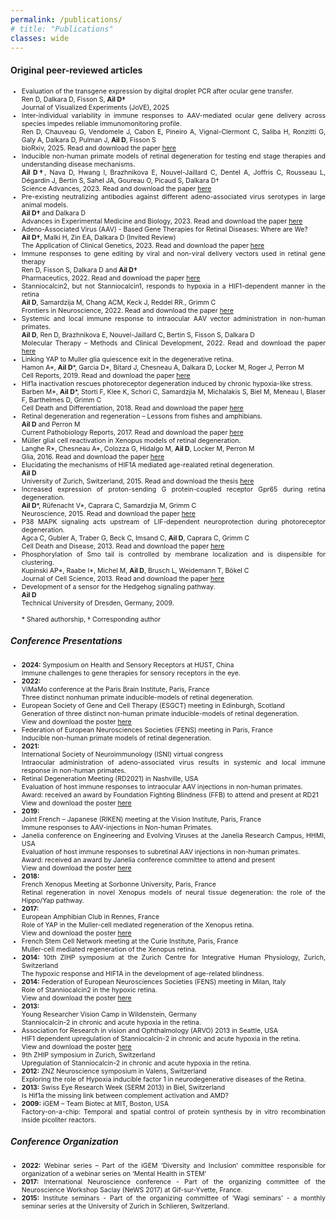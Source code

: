 ```yaml
---
permalink: /publications/
# title: "Publications"
classes: wide
---
```


#### **Original peer-reviewed articles**
<ul align="justify" style="font-size:0.75em">
<li>Evaluation of the transgene expression by digital droplet PCR after ocular gene transfer. <br>
Ren D, Dalkara D, Fisson S, <b>Ail D†</b> <br>
Journal of Visualized Experiments (JoVE), 2025 </li>

<li>Inter-individual variability in immune responses to AAV-mediated ocular gene delivery across species impedes reliable immunomonitoring profile. <br>
Ren D, Chauveau G, Vendomele J, Cabon E, Pineiro A, Vignal-Clermont C, Saliba H, Ronzitti G, Galy A, Dalkara D, Pulman J, <b>Ail D</b>, Fisson S <br>
bioRxiv, 2025. Read and download the paper <a href="https://www.biorxiv.org/content/10.1101/2025.06.02.656863v2">here</a> </li>

<li>Inducible non-human primate models of retinal degeneration for testing end stage therapies and understanding disease mechanisms. <br>
<b>Ail D†</b>, Nava D, Hwang I, Brazhnikova E, Nouvel-Jaillard C, Dentel A, Joffris C, Rousseau L, Dégardin J, Bertin S, Sahel JA, Goureau O, Picaud S, Dalkara D† <br>
Science Advances, 2023. Read and download the paper <a href="https://www.science.org/doi/10.1126/sciadv.adg8163">here</a> </li>

<li>Pre-existing neutralizing antibodies against different adeno-associated virus serotypes in large animal models. <br>
<b>Ail D†</b> and Dalkara D <br>
Advances in Experimental Medicine and Biology, 2023. Read and download the paper <a href="https://link.springer.com/chapter/10.1007/978-3-031-27681-1_18">here</a> </li>

<li>Adeno-Associated Virus (AAV) - Based Gene Therapies for Retinal Diseases: Where are We? <br>
<b>Ail D†</b>, Malki H, Zin EA, Dalkara D (Invited Review) <br>
The Application of Clinical Genetics, 2023. Read and download the paper <a href="https://pubmed.ncbi.nlm.nih.gov/37274131/">here</a> </li> 

<li>Immune responses to gene editing by viral and non-viral delivery vectors used in retinal gene therapy <br>
Ren D, Fisson S, Dalkara D and <b>Ail D†</b> <br>
Pharmaceutics, 2022. Read and download the paper <a href="https://www.mdpi.com/1837708">here</a> </li>

<li>Stanniocalcin2, but not Stanniocalcin1, responds to hypoxia in a HIF1-dependent manner in the retina <br>
<b>Ail D</b>, Samardzija M, Chang ACM, Keck J, Reddel RR., Grimm C <br>
Frontiers in Neuroscience, 2022. Read and download the paper <a href="https://doi.org/10.3389/fnins.2022.882559">here</a> </li> 

<li>Systemic and local immune response to intraocular AAV vector administration in non-human primates. <br>
<b>Ail D</b>, Ren D, Brazhnikova E, Nouvel-Jaillard C, Bertin S, Fisson S, Dalkara D <br>
Molecular Therapy – Methods and Clinical Development, 2022. Read and download the paper <a href="https://www.cell.com/molecular-therapy-family/methods/fulltext/S2329-0501(22)00012-2?_returnURL=https%3A%2F%2Flinkinghub.elsevier.com%2Fretrieve%2Fpii%2FS2329050122000122%3Fshowall%3Dtrue">here</a> </li> 

<li>Linking YAP to Muller glia quiescence exit in the degenerative retina. <br>
Hamon A*, <b>Ail D</b>*, Garcia D*, Bitard J, Chesneau A, Dalkara D, Locker M, Roger J, Perron M <br>
Cell Reports, 2019. Read and download the paper <a href="https://www.cell.com/cell-reports/fulltext/S2211-1247(19)30510-8?_returnURL=https%3A%2F%2Flinkinghub.elsevier.com%2Fretrieve%2Fpii%2FS2211124719305108%3Fshowall%3Dtrue">here</a> </li> 

<li>Hif1a inactivation rescues photoreceptor degeneration induced by chronic hypoxia-like stress. <br>
Barben M*, <b>Ail D</b>*, Storti F, Klee K, Schori C, Samardzjia M, Michalakis S, Biel M, Meneau I, Blaser F, Barthelmes D, Grimm C <br>
Cell Death and Differentiation, 2018. Read and download the paper <a href="https://www.nature.com/articles/s41418-018-0094-7">here</a> </li> 

<li>Retinal degeneration and regeneration – Lessons from fishes and amphibians. <br>
<b>Ail D</b> and Perron M <br>
Current Pathobiology Reports, 2017. Read and download the paper <a href="https://link.springer.com/article/10.1007/s40139-017-0127-9">here</a> </li>  

<li>Müller glial cell reactivation in Xenopus models of retinal degeneration. <br>
Langhe R*, Chesneau A*, Colozza G, Hidalgo M, <b>Ail D</b>, Locker M, Perron M <br>
Glia, 2016. Read and download the paper <a href="https://onlinelibrary.wiley.com/doi/10.1002/glia.23165">here</a> </li>  

<li>Elucidating the mechanisms of HIF1A mediated age-realated retinal degeneration. <br>
<b>Ail D</b> <br>
University of Zurich, Switzerland, 2015. Read and download the thesis <a href="https://www.zora.uzh.ch/id/eprint/113085/">here</a> </li> 

<li>Increased expression of proton-sending G protein-coupled receptor Gpr65 during retina degeneration. <br>
<b>Ail D</b>*, Rüfenacht V*, Caprara C, Samardzjia M, Grimm C <br>
Neuroscience, 2015. Read and download the paper <a href="https://www.ibroneuroscience.org/article/S0306-4522(15)00580-1/abstract">here</a> </li> 

<li>P38 MAPK signaling acts upstream of LIF-dependent neuroprotection during photoreceptor degeneration. <br>
Agca C, Gubler A, Traber G, Beck C, Imsand C, <b>Ail D</b>, Caprara C, Grimm C <br>
Cell Death and Disease, 2013. Read and download the paper <a href="https://www.nature.com/articles/cddis2013323">here</a> </li>  

<li>Phosphorylation of Smo tail is controlled by membrane localization and is dispensible for clustering. <br>
Kupinski AP*, Raabe I*, Michel M, <b>Ail D</b>, Brusch L, Weidemann T, Bökel C <br>
Journal of Cell Science, 2013. Read and download the paper <a href="https://journals.biologists.com/jcs/article/126/20/4684/54002/Phosphorylation-of-the-Smo-tail-is-controlled-by">here</a> </li> 

<li>Development of a sensor for the Hedgehog signaling pathway. <br>
<b>Ail D</b> <br>
Technical University of Dresden, Germany, 2009. </li> <br>
* Shared authorship, † Corresponding author
</ul>

##### **Conference Presentations**
<ul align="justify" style="font-size:0.75em">
<li><b>2024:</b> Symposium on Health and Sensory Receptors at HUST, China <br>
Immune challenges to gene therapies for sensory receptors in the eye. </li>

<li><b>2022:</b> <br>
ViMaMo conference at the Paris Brain Institute, Paris, France <br>
Three distinct nonhuman primate inducible-models of retinal degeneration.  </li>

<li>European Society of Gene and Cell Therapy (ESGCT) meeting in Edinburgh, Scotland <br>
Generation of three distinct non-human primate inducible-models of retinal degeneration. <br>
View and download the poster <a href="https://drive.google.com/file/d/16-uJorsMJSN-LkrCME82se9K2NIO7wE6/view?usp=sharing">here</a> </li>

<li>Federation of European Neurosciences Societies (FENS) meeting in Paris, France <br>
Inducible non-human primate models of retinal degeneration. </li>

<li><b>2021:</b> <br>
International Society of Neuroimmunology (ISNI) virtual congress <br>
Intraocular administration of adeno-associated virus results in systemic and local immune response in non-human primates. </li>

<li>Retinal Degeneration Meeting (RD2021) in Nashville, USA <br>
Evaluation of host immune responses to intraocular AAV injections in non-human primates. <br> 
Award: received an award by Foundation Fighting Blindness (FFB) to attend and present at RD21 <br>
View and download the poster <a href="https://drive.google.com/file/d/13AZtPMvmJ5E-CedMUjRXXZ3i7PQhYTzw/view?usp=sharing">here</a> </li>

<li><b>2019:</b> <br>
Joint French – Japanese (RIKEN) meeting at the Vision Institute, Paris, France <br>
Immune responses to AAV-injections in Non-human Primates. </li>

<li>Janelia conference on Engineering and Evolving Viruses at the Janelia Research Campus, HHMI, USA <br>
Evaluation of host immune responses to subretinal AAV injections in non-human primates.  <br> 
Award: received an award by Janelia conference committee to attend and present <br>
View and download the poster <a href="https://drive.google.com/file/d/1gRH1byWFCPwCTtP0ZbdHRgK2F_PBnlMX/view?usp=sharing">here</a> </li>

<li><b>2018:</b> <br>
French Xenopus Meeting at Sorbonne University, Paris, France <br>
Retinal regeneration in novel Xenopus models of neural tissue degeneration: the role of the Hippo/Yap pathway. </li>

<li><b>2017:</b> <br>
European Amphibian Club in Rennes, France  <br>
Role of YAP in the Muller-cell mediated regeneration of the Xenopus retina. <br>
View and download the poster <a href="https://drive.google.com/file/d/1BWQp9siuZHVouBm3oKd0UdaqVqdi2dHf/view?usp=sharing">here</a> </li>

<li>French Stem Cell Network meeting at the Curie Institute, Paris, France  <br>
Muller-cell mediated regeneration of the Xenopus retina. </li>

<li><b>2014:</b> 10th ZIHP symposium at the Zurich Centre for Integrative Human Physiology, Zurich, Switzerland <br>
The hypoxic response and HIF1A in the development of age-related blindness. </li>
<li><b>2014:</b> Federation of European Neurosciences Societies (FENS) meeting in Milan, Italy <br>
Role of Stanniocalcin2 in the hypoxic retina. <br>
View and download the poster <a href="https://drive.google.com/file/d/1s4MjIG2YWwLFY0oz0dpCNlZM4LvIl3ND/view?usp=sharing">here</a> </li>

<li><b>2013:</b> <br>
Young Researcher Vision Camp in Wildenstein, Germany <br>
Stanniocalcin-2 in chronic and acute hypoxia in the retina. </li>

<li>Association for Research in vision and Ophthalmology (ARVO) 2013 in Seattle, USA <br>
HIF1 dependent upregulation of Stanniocalcin-2 in chronic and acute hypoxia in the retina. <br>
View and download the poster <a href="https://drive.google.com/drive/u/1/folders/1_Bsnsamw-qX_CkiSa1LOQslTVgM07zZa">here</a> </li>

<li>9th ZHIP symposium in Zurich, Switzerland <br>
Upregulation of Stanniocalcin-2 in chronic and acute hypoxia in the retina. </li>

<li><b>2012:</b> ZNZ Neuroscience symposium in Valens, Switzerland <br>
Exploring the role of Hypoxia inducible factor 1 in neurodegenerative diseases of the Retina. </li>
<li><b>2013:</b> Swiss Eye Research Week (SERM 2013) in Biel, Switzerland <br>
Is Hif1a the missing link between complement activation and AMD? </li>

<li><b>2009:</b> iGEM – Team Biotec at MIT, Boston, USA <br>
Factory-on-a-chip: Temporal and spatial control of protein synthesis by in vitro recombination inside picoliter reactors. </li>
</ul>
  
##### **Conference Organization**
<ul align="justify" style="font-size:0.75em">
<li><b>2022:</b> Webinar series – Part of the iGEM ‘Diversity and Inclusion’ committee responsible for organization of a webinar series on ‘Mental Health in STEM’ </li>

<li><b>2017:</b> International Neuroscience conference - Part of the organizing committee of the Neuroscience Workshop Saclay (NeWS 2017) at Gif-sur-Yvette, France. </li>

<li><b>2015:</b> Institute seminars - Part of the organizing committee of ‘Wagi seminars’ - a monthly seminar series at the University of Zurich in Schlieren, Switzerland. </li>
</ul>





